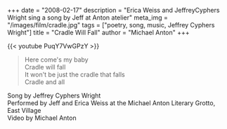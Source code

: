 +++
date = "2008-02-17"
description = "Erica Weiss and JeffreyCyphers Wright sing a song by Jeff at Anton atelier"
meta_img = "/images/film/cradle.jpg"
tags = ["poetry, song, music, Jeffrey Cyphers Wright"]
title = "Cradle Will Fall"
author = "Michael Anton"
+++

{{< youtube PuqY7VwGPzY >}}

>Here come's my baby  
>Cradle will fall  
>It won't be just the cradle that falls  
>Cradle and all

Song by Jeffrey Cyphers Wright  
Performed by Jeff and Erica Weiss at the Michael Anton Literary Grotto, East Village  
Video by Michael Anton